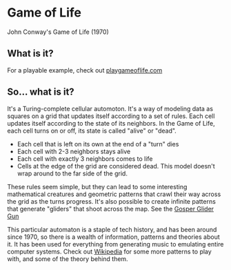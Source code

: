 # Game of Life

John Conway's Game of Life (1970)

## What is it?

For a playable example, check out [playgameoflife.com](https://playgameoflife.com/)

## So... what is it?

It's a Turing-complete cellular automoton. It's a way of modeling data as squares on a grid that updates itself according to a set of rules. Each cell updates itself according to the state of its neighbors. In the Game of Life, each cell turns on or off, its state is called "alive" or "dead".

- Each cell that is left on its own at the end of a "turn" dies
- Each cell with 2-3 neighbors stays alive
- Each cell with exactly 3 neighbors comes to life
- Cells at the edge of the grid are considered dead. This model doesn't wrap around to the far side of the grid.

These rules seem simple, but they can lead to some interesting mathematical creatures and geometric patterns that crawl their way across the grid as the turns progress. It's also possible to create infinite patterns that generate "gliders" that shoot across the map. See the [Gosper Glider Gun](https://en.wikipedia.org/wiki/Gun_(cellular_automaton))

This particular automaton is a staple of tech history, and has been around since 1970, so there is a wealth of information, patterns and theories about it. It has been used for everything from generating music to emulating entire computer systems. Check out [Wikipedia](https://en.wikipedia.org/wiki/Conway%27s_Game_of_Life#Examples_of_patterns) for some more patterns to play with, and some of the theory behind them.
